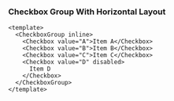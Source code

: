 ### Checkbox Group With Horizontal Layout

<!--start-code-->

```vue
<template>
  <CheckboxGroup inline>
    <Checkbox value="A">Item A</Checkbox>
    <Checkbox value="B">Item B</Checkbox>
    <Checkbox value="C">Item C</Checkbox>
    <Checkbox value="D" disabled>
      Item D
    </Checkbox>
  </CheckboxGroup>
</template>
```

<!--end-code-->
